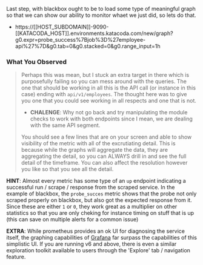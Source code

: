 Last step, with blackbox ought to be to load some type of meaningful graph so that we can show our ability to monitor whaet we just did, so lets do that.

* https://[[HOST_SUBDOMAIN]]-9090-[[KATACODA_HOST]].environments.katacoda.com/new/graph?g0.expr=probe_success%7Bjob%3D%27employee-api%27%7D&g0.tab=0&g0.stacked=0&g0.range_input=1h

### What You Observed

> Perhaps this was mean, but I stuck an extra target in there which is purposefully failing so you can mess around with the queries.  The one that should be working in all this is the API call (or instance in this case) ending with `api/v1/employees`.  The thought here was to give you one that you could see working in all respects and one that is not.  
>
> * **CHALENGE**: Why not go back and try manipulating the module checks to work with both endpoints since I mean, we are dealing with the same API segment.
>
> You should see a few lines that are on your screen and able to show visibility of the metric with all of the excrutiating detail.  This is because while the graphs will aggregate the data, they are aggregating the detail, so you can ALWAYS drill in and see the full detail of the timeframe.  You can also affect the resolution however you like so that you see all the detail.

**HINT**: Almost every metric has some type of an `up` endpoint indicating a successful run / scrape / response from the scraped service.  In the example of blackbox, the `probe_succes` metric shows that the probe not only scraped properly on blackbox, but also got the expected response from it.  Since these are either `1` or `0`, they work great as a multiplier on other statistics so that you are only cheking for instance timing on stuff that is up (this can save on multiple alerts for a common issue)

**EXTRA**: While prometheus provides an ok UI for diagnosing the service itself, the graphing capabilities of [Grafana](grafana.com) far surpass the capabilities of this simplistic UI.  If you are running v6 and above, there is even a similar exploration toolkit available to users through the 'Explore' tab / navigation feature.
